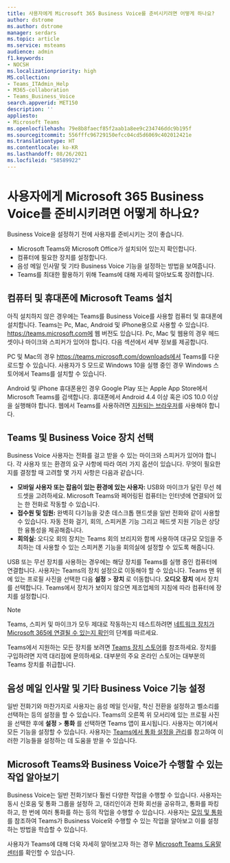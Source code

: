 ```yaml
---
title: 사용자에게 Microsoft 365 Business Voice를 준비시키려면 어떻게 하나요?
author: dstrome
ms.author: dstrome
manager: serdars
ms.topic: article
ms.service: msteams
audience: admin
f1.keywords:
- NOCSH
ms.localizationpriority: high
MS.collection:
- Teams_ITAdmin_Help
- M365-collaboration
- Teams_Business_Voice
search.appverid: MET150
description: ''
appliesto:
- Microsoft Teams
ms.openlocfilehash: 79e8b8faecf85f2aab1a8ee9c234746ddc9b195f
ms.sourcegitcommit: 556fffc96729150efcc04cd5d6069c402012421e
ms.translationtype: HT
ms.contentlocale: ko-KR
ms.lasthandoff: 08/26/2021
ms.locfileid: "58589922"
---
```

# <a name="how-do-i-get-my-users-ready-for-microsoft-365-business-voice"></a>사용자에게 Microsoft 365 Business Voice를 준비시키려면 어떻게 하나요?

Business Voice을 설정하기 전에 사용자를 준비시키는 것이 좋습니다.
- Microsoft Teams와 Microsoft Office가 설치되어 있는지 확인합니다. 
- 컴퓨터에 필요한 장치를 설정합니다.
- 음성 메일 인사말 및 기타 Business Voice 기능을 설정하는 방법을 보여줍니다. 
- Teams를 최대한 활용하기 위해 Teams에 대해 자세히 알아보도록 장려합니다.

## <a name="install-microsoft-teams-on-computers-and-phones"></a>컴퓨터 및 휴대폰에 Microsoft Teams 설치

아직 설치하지 않은 경우에는 Teams를 Business Voice를 사용할 컴퓨터 및 휴대폰에 설치합니다. Teams는 Pc, Mac, Android 및 iPhone용으로 사용할 수 있습니다. https://teams.microsoft.com에 웹 버전도 있습니다. Pc, Mac 및 웹용의 경우 헤드셋이나 마이크와 스피커가 있어야 합니다. 다음 섹션에서 세부 정보를 제공합니다.

PC 및 Mac의 경우 https://teams.microsoft.com/downloads에서 Teams를 다운로드할 수 있습니다. 사용자가 S 모드로 Windows 10을 실행 중인 경우 Windows 스토어에서 Teams를 설치할 수 있습니다.

Android 및 iPhone 휴대폰용인 경우 Google Play 또는 Apple App Store에서 Microsoft Teams를 검색합니다. 휴대폰에서 Android 4.4 이상 혹은 iOS 10.0 이상을 실행해야 합니다.
웹에서 Teams를 사용하려면 [지원되는 브라우저](../get-clients.md#web-client)를 사용해야 합니다.

## <a name="choose-devices-for-teams-and-business-voice"></a>Teams 및 Business Voice 장치 선택

Business Voice 사용자는 전화를 걸고 받을 수 있는 마이크와 스피커가 있어야 합니다. 각 사용자 또는 환경의 요구 사항에 따라 여러 가지 옵션이 있습니다. 무엇이 필요한지를 결정할 때 고려할 몇 가지 사항은 다음과 같습니다.

* **모바일 사용자 또는 잡음이 있는 환경에 있는 사용자:** USB와 마이크가 달린 무선 헤드셋을 고려하세요. Microsoft Teams와 페어링된 컴퓨터는 인터넷에 연결되어 있는 한 전화로 작동할 수 있습니다.
* **접수원 및 임원:** 완벽히 다기능을 갖춘 데스크톱 핸드셋을 일반 전화와 같이 사용할 수 있습니다. 자동 전화 걸기, 회의, 스피커폰 기능 그리고 헤드셋 지원 기능은 상당한 융통성을 제공해줍니다.
* **회의실:** 오디오 회의 장치는 Teams 회의 브리지와 함께 사용하여 대규모 모임을 주최하는 데 사용할 수 있는 스피커폰 기능을 회의실에 설정할 수 있도록 해줍니다.

USB 또는 무선 장치를 사용하는 경우에는 해당 장치를 Teams를 실행 중인 컴퓨터에 연결합니다. 사용자는 Teams의 장치 설정으로 이동해야 할 수 있습니다. Teams 맨 위에 있는 프로필 사진을 선택한 다음 **설정** > **장치** 로 이동합니다. **오디오 장치** 에서 장치를 선택합니다. Teams에서 장치가 보이지 않으면 제조업체의 지침에 따라 컴퓨터에 장치를 설정합니다.

> [!NOTE]
> Teams, 스피커 및 마이크가 모두 제대로 작동하는지 테스트하려면 [네트워크 장치가 Microsoft 365에 연결될 수 있는지 확인](get-ready-internet.md#make-sure-the-computers-and-devices-on-your-network-can-reach-microsoft-365)의 단계를 따르세요.

Teams에서 지원하는 모든 장치를 보려면 [Teams 장치 스토어](https://products.office.com/microsoft-teams/across-devices/devices)를 참조하세요. 장치를 구입하려면 지역 대리점에 문의하세요. 대부분의 주요 온라인 스토어는 대부분의 Teams 장치를 취급합니다.

## <a name="set-up-voicemail-greetings-and-other-business-voice-features"></a>음성 메일 인사말 및 기타 Business Voice 기능 설정

일반 전화기와 마찬가지로 사용자는 음성 메일 인사말, 착신 전환을 설정하고 벨소리를 선택하는 등의 설정을 할 수 있습니다. Teams의 오른쪽 위 모서리에 있는 프로필 사진을 선택한 후에 **설정** > **통화** 를 선택하면 Teams 앱이 표시됩니다. 사용자는 여기에서 모든 기능을 설정할 수 있습니다. 사용자는 [Teams에서 통화 설정을 관리](https://support.office.com/article/manage-your-call-settings-in-teams-456cb611-3477-496f-b31a-6ab752a7595f)를 참고하여 이러한 기능들을 설정하는 데 도움을 받을 수 있습니다.

## <a name="learn-what-microsoft-teams-and-business-voice-can-do"></a>Microsoft Teams와 Business Voice가 수행할 수 있는 작업 알아보기

Business Voice는 일반 전화기보다 훨씬 다양한 작업을 수행할 수 있습니다. 사용자는 동시 신호음 및 통화 그룹을 설정하 고, 대리인이과 전화 회선을 공유하고, 통화를 파킹하고, 한 번에 여러 통화를 하는 등의 작업을 수행할 수 있습니다. 사용자는 [모임 및 통화](https://support.office.com/article/meetings-and-calls-d92432d5-dd0f-4d17-8f69-06096b6b48a8?ui=en-US&rs=en-US&ad=US#ID0EAABAAA=Calls)를 참조하여 Teams가 Business Voice와 수행할 수 있는 작업을 알아보고 이를 설정하는 방법을 학습할 수 있습니다.

사용자가 Teams에 대해 더욱 자세히 알아보고자 하는 경우 [Microsoft Teams 도움말 센터](https://support.office.com/teams)를 확인할 수 있습니다.
